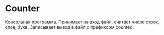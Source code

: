 # Counter
Консольная программа. Принимает на вход файл, считает число строк, слов, букв. Записывает вывод в файл с префиксом counted.
